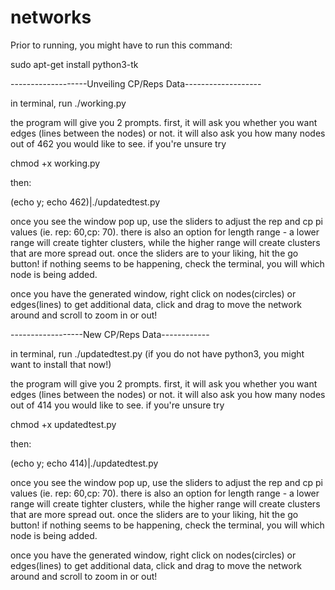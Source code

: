 # networks

Prior to running, you might have to run this command:

sudo apt-get install python3-tk

-------------------Unveiling CP/Reps Data-------------------

in terminal, run ./working.py 

the program will give you 2 prompts. first, it will ask you whether you want edges (lines between the nodes) or not. it will also ask you how many nodes out of 462 you would like to see. if you're unsure try 

chmod +x working.py 

then:

(echo y; echo 462)|./updatedtest.py

once you see the window pop up, use the sliders to adjust the rep and cp pi values (ie. rep: 60,cp: 70). there is also an option for length range - a lower range will create tighter clusters, while the higher range will create clusters that are more spread out. once the sliders are to your liking, hit the go button! if nothing seems to be happening, check the terminal, you will which node is being added.

once you have the generated window, right click on nodes(circles) or edges(lines) to get additional data, click and drag to move the network around and scroll to zoom in or out! 


------------------New CP/Reps Data------------

in terminal, run ./updatedtest.py (if you do not have python3, you might want to install that now!)

the program will give you 2 prompts. first, it will ask you whether you want edges (lines between the nodes) or not. it will also ask you how many nodes out of 414 you would like to see. if you're unsure try 

chmod +x updatedtest.py 

then:

(echo y; echo 414)|./updatedtest.py

once you see the window pop up, use the sliders to adjust the rep and cp pi values (ie. rep: 60,cp: 70). there is also an option for length range - a lower range will create tighter clusters, while the higher range will create clusters that are more spread out. once the sliders are to your liking, hit the go button! if nothing seems to be happening, check the terminal, you will which node is being added.

once you have the generated window, right click on nodes(circles) or edges(lines) to get additional data, click and drag to move the network around and scroll to zoom in or out! 

